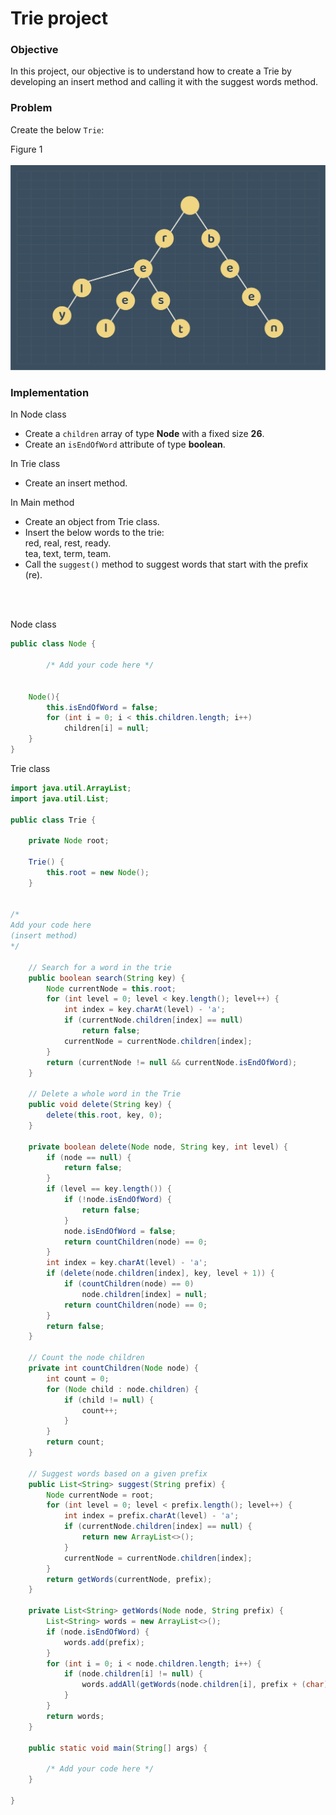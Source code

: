 # Trie project   
   
   
### Objective

In this project, our objective is to understand how to create a Trie by developing an insert method and calling it with the suggest words method.   
   
   
### Problem
   
   
Create the below `Trie`:   

Figure 1   
    <img width="910" alt="Introduction to Trie" src="https://github.com/SAFCSP-Team/trie-project/blob/main/images/trie-proj%404x.png">
### Implementation   

In Node class
- Create a `children` array of type **Node** with a fixed size **26**.
- Create an `isEndOfWord` attribute of type **boolean**.



In Trie class  
- Create an insert method.

In Main method
- Create an object from Trie class.
- Insert the below words to the trie:   
  red, real, rest, ready.   
  tea, text, term, team.
- Call the `suggest()` method to suggest words that start with the prefix (re).

<br/>
<br/>

Node class

```java
public class Node {

        /* Add your code here */

    
    Node(){
        this.isEndOfWord = false;
        for (int i = 0; i < this.children.length; i++)
            children[i] = null;
    }
}
```
   
Trie class
   
```java
import java.util.ArrayList;
import java.util.List;

public class Trie {

    private Node root;

    Trie() {
        this.root = new Node();
    }


/*
Add your code here
(insert method)
*/
   
    // Search for a word in the trie
    public boolean search(String key) {
        Node currentNode = this.root;
        for (int level = 0; level < key.length(); level++) {
            int index = key.charAt(level) - 'a';
            if (currentNode.children[index] == null)
                return false;
            currentNode = currentNode.children[index];
        }
        return (currentNode != null && currentNode.isEndOfWord);
    }

    // Delete a whole word in the Trie
    public void delete(String key) {
        delete(this.root, key, 0);
    }

    private boolean delete(Node node, String key, int level) {
        if (node == null) {
            return false;
        }
        if (level == key.length()) {
            if (!node.isEndOfWord) {
                return false;
            }
            node.isEndOfWord = false;
            return countChildren(node) == 0;
        }
        int index = key.charAt(level) - 'a';
        if (delete(node.children[index], key, level + 1)) {
            if (countChildren(node) == 0)
                node.children[index] = null;
            return countChildren(node) == 0;
        }
        return false;
    }

    // Count the node children
    private int countChildren(Node node) {
        int count = 0;
        for (Node child : node.children) {
            if (child != null) {
                count++;
            }
        }
        return count;
    }

    // Suggest words based on a given prefix
    public List<String> suggest(String prefix) {
        Node currentNode = root;
        for (int level = 0; level < prefix.length(); level++) {
            int index = prefix.charAt(level) - 'a';
            if (currentNode.children[index] == null) {
                return new ArrayList<>();
            }
            currentNode = currentNode.children[index];
        }
        return getWords(currentNode, prefix);
    }

    private List<String> getWords(Node node, String prefix) {
        List<String> words = new ArrayList<>();
        if (node.isEndOfWord) {
            words.add(prefix);
        }
        for (int i = 0; i < node.children.length; i++) {
            if (node.children[i] != null) {
                words.addAll(getWords(node.children[i], prefix + (char) ('a' + i)));
            }
        }
        return words;
    }

    public static void main(String[] args) {

        /* Add your code here */
    }

}

```

